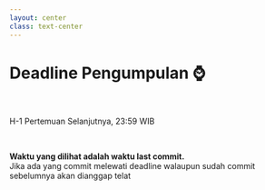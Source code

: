 ```yaml
---
layout: center
class: text-center
---
```


# Deadline Pengumpulan ⌚

<div grid="~ text-lg" style="margin-top: 48px">

H-1 Pertemuan Selanjutnya, 23:59 WIB

</div>

<br>

**Waktu yang dilihat adalah waktu last commit.**<br> Jika ada yang commit melewati deadline walaupun sudah commit sebelumnya akan dianggap telat
